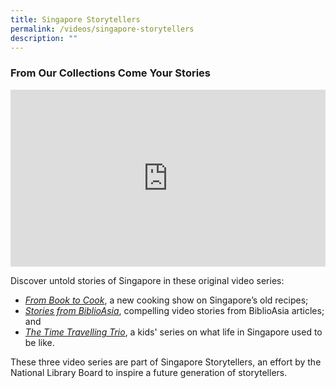 ```yaml
---
title: Singapore Storytellers
permalink: /videos/singapore-storytellers
description: ""
---
```

### From Our Collections Come Your Stories

<style>.embed-container {position: relative; padding-bottom: 56.25%; height: 0; overflow: hidden; max-width: 100%; } .embed-container iframe, .embed-container object, .embed-container embed { position: absolute; top: 0; left: 0; width: 100%; height: 100%; }</style><div class='embed-container'><iframe src='https://www.youtube.com/embed/uxkPlrtnkik' frameborder='0' allowfullscreen></iframe></div> 


Discover untold stories of Singapore in these original video series: 
* *[From Book to Cook](/videos/from-book-to-cook)*, a new cooking show on Singapore’s old recipes; 
* *[Stories from BiblioAsia](/videos/stories-from-biblioasia/)*, compelling video stories from  BiblioAsia articles; and
* [*The Time Travelling Trio*](https://go.gov.sg/nlb-timetravellingtrio), a kids' series on what life in Singapore used to be like.

These three video series are part of Singapore Storytellers, an effort by the National Library Board to inspire a future generation of storytellers.